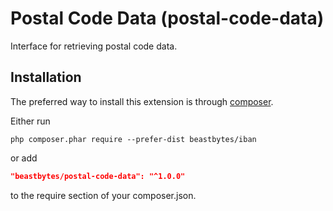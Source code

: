 # Postal Code Data (postal-code-data)
Interface for retrieving postal code data.

## Installation

The preferred way to install this extension is through [composer](http://getcomposer.org/download/).

Either run

```
php composer.phar require --prefer-dist beastbytes/iban
```

or add

```json
"beastbytes/postal-code-data": "^1.0.0"
```

to the require section of your composer.json.
